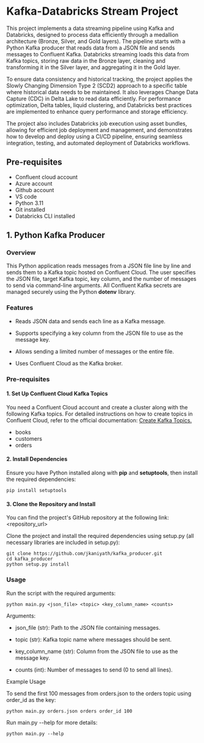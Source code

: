 # Kafka-Databricks Stream Project
This project implements a data streaming pipeline using Kafka and Databricks, designed to process data efficiently through a medallion architecture (Bronze, Silver, and Gold layers). The pipeline starts with a Python Kafka producer that reads data from a JSON file and sends messages to Confluent Kafka. Databricks streaming loads this data from Kafka topics, storing raw data in the Bronze layer, cleaning and transforming it in the Silver layer, and aggregating it in the Gold layer.

To ensure data consistency and historical tracking, the project applies the Slowly Changing Dimension Type 2 (SCD2) approach to a specific table where historical data needs to be maintained. It also leverages Change Data Capture (CDC) in Delta Lake to read data efficiently. For performance optimization, Delta tables, liquid clustering, and Databricks best practices are implemented to enhance query performance and storage efficiency.

The project also includes Databricks job execution using asset bundles, allowing for efficient job deployment and management, and demonstrates how to develop and deploy using a CI/CD pipeline, ensuring seamless integration, testing, and automated deployment of Databricks workflows.

## Pre-requisites
- Confluent cloud account
- Azure account
- Github account
- VS code
- Python 3.11
- Git installed
- Databricks CLI installed

## 1. Python Kafka Producer
### Overview
This Python application reads messages from a JSON file line by line and sends them to a Kafka topic hosted on Confluent Cloud. The user specifies the JSON file, target Kafka topic, key column, and the number of messages to send via command-line arguments. All Confluent Kafka secrets are managed securely using the Python **dotenv** library.

### Features
- Reads JSON data and sends each line as a Kafka message.

- Supports specifying a key column from the JSON file to use as the message key.

- Allows sending a limited number of messages or the entire file.

- Uses Confluent Cloud as the Kafka broker.

### Pre-requisites

#### 1. Set Up Confluent Cloud Kafka Topics
You need a Confluent Cloud account and create a cluster along with the following Kafka topics. For detailed instructions on how to create topics in Confluent Cloud, refer to the official documentation: [Create Kafka Topics.](https://docs.confluent.io/platform/current/control-center/topics/create.html)
- books
- customers
- orders

#### 2. Install Dependencies
Ensure you have Python installed along with **pip** and **setuptools**, then install the required dependencies:
```
pip install setuptools
```

#### 3. Clone the Repository and Install
You can find the project's GitHub repository at the following link:
<repository_url>

Clone the project and install the required dependencies using setup.py (all necessary libraries are included in setup.py):

```
git clone https://github.com/jkaniyath/kafka_producer.git
cd kafka_producer
python setup.py install
```
### Usage
Run the script with the required arguments:

```
python main.py <json_file> <topic> <key_column_name> <counts>
```
Arguments:

- json_file (str): Path to the JSON file containing messages.

- topic (str): Kafka topic name where messages should be sent.

- key_column_name (str): Column from the JSON file to use as the message key.

- counts (int): Number of messages to send (0 to send all lines).

Example Usage

To send the first 100 messages from orders.json to the orders topic using order_id as the key:

```
python main.py orders.json orders order_id 100
```

Run main.py --help for more details:

```
python main.py --help
```

